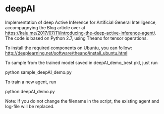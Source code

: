 # deepAI

Implementation of deep Active Inference for Artificial General Intelligence, accompagnying the Blog article over at https://kaiu.me/2017/07/11/introducing-the-deep-active-inference-agent/. The code is based on Python 2.7, using Theano for tensor operations.

To install the required components on Ubuntu, you can follow: http://deeplearning.net/software/theano/install_ubuntu.html 

To sample from the trained model saved in deepAI_demo_best.pkl, just run 

  python sample_deepAI_demo.py

To train a new agent, run 

  python deepAI_demo.py 

Note: If you do not change the filename in the script, the existing agent and log-file will be replaced.
